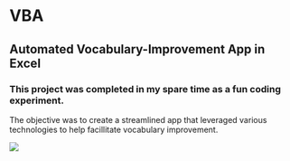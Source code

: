 # VBA

## Automated Vocabulary-Improvement App in Excel

### This project was completed in my spare time as a fun coding experiment.



The objective was to create a streamlined app that leveraged various technologies to help facillitate vocabulary improvement. 

![](https://raw.githubusercontent.com/JosephKnittel/VBA/main/Images/vocab_demo.gif)

